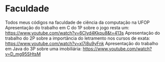 # Faculdade
Todos meus códigos na faculdade de ciência da computação na UFOP
Apresentação do trabalho em C do 1P sobre o jogo resta um: https://www.youtube.com/watch?v=6CIyd4Kkpu8&t=413s
Apresentação do trabalho do 2P sobre a importância do letramento nos cursos de exata: https://www.youtube.com/watch?v=xI7i8u9yFnk
Apresentação do trabalho em Java do 3P sobre uma imobiliária: https://www.youtube.com/watch?v=D_mg95SHtsM
